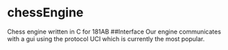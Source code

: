 # chessEngine
Chess engine written in C for 181AB
##Interface
Our engine communicates with a gui using the protocol UCI which is currently the most popular.
